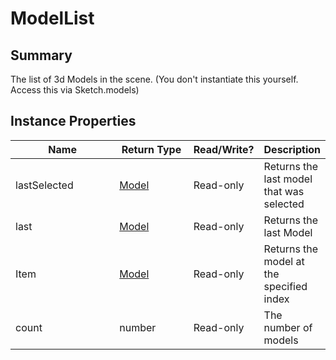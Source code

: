 
# ModelList

## Summary
The list of 3d Models in the scene. (You don't instantiate this yourself. Access this via Sketch.models)


## Instance Properties

<table>
<thead><tr><th width="225">Name</th><th width="160">Return Type</th><th width="80">Read/Write?</th><th>Description</th></tr></thead>
<tbody>
<tr><td>lastSelected</td><td><a href="model.md">Model</a></td><td>Read-only</td><td>Returns the last model that was selected</td></tr>
<tr><td>last</td><td><a href="model.md">Model</a></td><td>Read-only</td><td>Returns the last Model</td></tr>
<tr><td>Item</td><td><a href="model.md">Model</a></td><td>Read-only</td><td>Returns the model at the specified index</td></tr>
<tr><td>count</td><td>number</td><td>Read-only</td><td>The number of models</td></tr>
</tbody></table>




